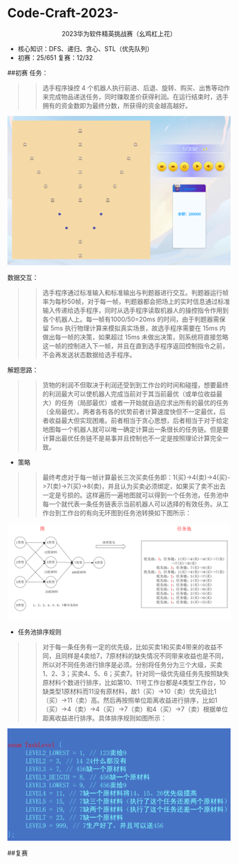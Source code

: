 # Code-Craft-2023-
<p align="center">2023华为软件精英挑战赛（幺鸡杠上花）</p>

* 核心知识：DFS、递归、贪心、STL（优先队列）
* 初赛：25/651 复赛：12/32

##初赛
任务：  
>>选手程序操控 4 个机器人执行前进、后退、旋转、购买、出售等动作来完成物品递送任务，同时赚取差价获得利润。在运行结束时，选手拥有的资金数即为最终分数，所获得的资金越高越好。

![image](https://github.com/XkdZy/Code-Craft-2023-/blob/main/image/map.png)

数据交互：  
>>选手程序通过标准输入和标准输出与判题器进行交互。判题器运行帧率为每秒50帧，对于每一帧，判题器都会把场上的实时信息通过标准输入传递给选手程序，同时从选手程序读取机器人的操控指令作用到各个机器人上。每一帧有1000/50=20ms 的时间，由于判题器需保留 5ms 执行物理计算来模拟真实场景，故选手程序需要在 15ms 内做出每一帧的决策，如果超过 15ms 未做出决策，则系统将直接忽略这一帧的控制进入下一帧，并且在直到选手程序返回控制指令之前，不会再发送状态数据给选手程序。

解题思路：  
>>货物的利润不但取决于利润还受到到工作台的时间和碰撞，想要最终的利润最大可以使机器人完成当前对于其当前最优（或单位收益最大）的任务（局部最优）或者一开始就自适应求出所有的最优的任务（全局最优）。两者各有各的优势前者计算速度快但不一定最优，后者收益最大但实现困难。前者相当于贪心思想，后者相当于对于给定地图每一个机器人就可以唯一确定计算出一条很长的任务链。但是要计算出最优任务链不是易事并且控制也不一定是按照理论计算完全一致。  

* 策略
>>最终考虑对于每一帧计算最长三次买卖任务即：1(买)->4(卖)->4(买)->7(卖)->7(买)->8(卖)，并且认为买卖必须绑定，如果买了卖不出去一定是亏损的。这样遍历一遍地图就可以得到一个任务池，任务池中每一个就代表一条任务链表示当前机器人可以选择的有效任务。从工作台到工作台的有向无环图到任务池转换如下图所示：

![image](https://github.com/XkdZy/Code-Craft-2023-/blob/main/image/taskpool.png)  

* 任务池排序规则
>>对于每一条任务有一定的优先级，比如买卖1和买卖4带来的收益不同，且同样是4卖给7，7原材料的缺失情况不同带来收益也是不同，所以对不同任务进行排序是必须。分别将任务分为三个大级，买卖1、2、3；买卖4、5、6；买卖7。针对同一级优先级任务先按照缺失原材料个数进行排序，比如第10、11号工作台都是4类型工作台，10缺类型1原材料而11没有原材料，故1（买）->10（卖）优先级比1（买）->11（卖）高。然后再按照单位距离收益进行排序，比如1（买）->4（卖）->4（买）->7（卖）和4（买）->7（卖）根据单位距离收益进行排序。具体排序规则如图所示：  

![image](https://github.com/XkdZy/Code-Craft-2023-/blob/main/image/sort.png)  

##复赛

